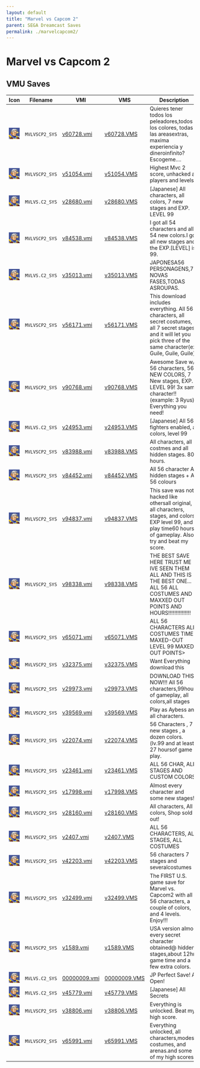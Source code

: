 ```yaml
---
layout: default
title: "Marvel vs Capcom 2"
parent: SEGA Dreamcast Saves
permalink: ./marvelcapcom2/
---
```

# Marvel vs Capcom 2

## VMU Saves

| Icon | Filename | VMI | VMS | Description |
|------|----------|-----|-----|-------------|
| ![Marvel vs Capcom 2](../icons/MVLVSCP2_SYS.GIF) | `MVLVSCP2_SYS` | [v60728.vmi](v60728.vmi) | [v60728.VMS](v60728.VMS) | Quieres tener todos los peleadores,todos los colores, todas las areasextras, maxima experiencia y dineroinfinito? Escogeme....  |
| ![Marvel vs Capcom 2](../icons/MVLVSCP2_SYS.GIF) | `MVLVSCP2_SYS` | [v51054.vmi](v51054.vmi) | [v51054.VMS](v51054.VMS) | Highest Mvc 2 score, unhacked all players and levels.  |
| ![Marvel vs Capcom 2](../icons/MVLVS.C2_SYS.GIF) | `MVLVS.C2_SYS` | [v28680.vmi](v28680.vmi) | [v28680.VMS](v28680.VMS) | [Japanese] All characters, all colors, 7 new stages and EXP. LEVEL 99  |
| ![Marvel vs Capcom 2](../icons/MVLVSCP2_SYS.GIF) | `MVLVSCP2_SYS` | [v84538.vmi](v84538.vmi) | [v84538.VMS](v84538.VMS) | I got all 54 characters and all 54 new colors.I got all new stages and the EXP.[LEVEL] is 99.  |
| ![Marvel vs Capcom 2](../icons/MVLVS.C2_SYS.GIF) | `MVLVS.C2_SYS` | [v35013.vmi](v35013.vmi) | [v35013.VMS](v35013.VMS) | JAPONESA56 PERSONAGENS,7 NOVAS FASES,TODAS ASROUPAS.  |
| ![Marvel vs Capcom 2](../icons/MVLVSCP2_SYS.GIF) | `MVLVSCP2_SYS` | [v56171.vmi](v56171.vmi) | [v56171.VMS](v56171.VMS) | This download includes everything. All 56 characters, all secret costumes, all 7 secret stages, and it will let you pick three of the same character(ex: Guile, Guile, Guile)  |
| ![Marvel vs Capcom 2](../icons/MVLVSCP2_SYS.GIF) | `MVLVSCP2_SYS` | [v90768.vmi](v90768.vmi) | [v90768.VMS](v90768.VMS) | Awesome Save w/ 56 characters, 56 NEW COLORS, 7 New stages, EXP. LEVEL 99! 3x same character!! (example: 3 Ryus) Everything you need!  |
| ![Marvel vs Capcom 2](../icons/MVLVS.C2_SYS.GIF) | `MVLVS.C2_SYS` | [v24953.vmi](v24953.vmi) | [v24953.VMS](v24953.VMS) | [Japanese] All 56 fighters enabled, all colors, level 99  |
| ![Marvel vs Capcom 2](../icons/MVLVSCP2_SYS.GIF) | `MVLVSCP2_SYS` | [v83988.vmi](v83988.vmi) | [v83988.VMS](v83988.VMS) | All characters, all costmes and all hidden stages. 80+ hours.  |
| ![Marvel vs Capcom 2](../icons/MVLVSCP2_SYS.GIF) | `MVLVSCP2_SYS` | [v84452.vmi](v84452.vmi) | [v84452.VMS](v84452.VMS) | All 56 character All hidden stages + All 56 colours  |
| ![Marvel vs Capcom 2](../icons/MVLVSCP2_SYS.GIF) | `MVLVSCP2_SYS` | [v94837.vmi](v94837.vmi) | [v94837.VMS](v94837.VMS) | This save was not hacked like othersall original, all characters, stages, and colors. EXP level 99, and play time60 hours of gameplay. Also try and beat my score.  |
| ![Marvel vs Capcom 2](../icons/MVLVSCP2_SYS.GIF) | `MVLVSCP2_SYS` | [v98338.vmi](v98338.vmi) | [v98338.VMS](v98338.VMS) | THE BEST SAVE HERE TRUST ME IVE SEEN THEM ALL AND THIS IS THE BEST ONE... ALL 56 ALL COSTUMES AND MAXXED OUT POINTS AND HOURS!!!!!!!!!!!!!!!  |
| ![Marvel vs Capcom 2](../icons/MVLVSCP2_SYS.GIF) | `MVLVSCP2_SYS` | [v65071.vmi](v65071.vmi) | [v65071.VMS](v65071.VMS) | ALL 56 CHARACTERS ALL COSTUMES TIMER MAXED-OUT LEVEL 99 MAXED-OUT POINTS>  |
| ![Marvel vs Capcom 2](../icons/MVLVSCP2_SYS.GIF) | `MVLVSCP2_SYS` | [v32375.vmi](v32375.vmi) | [v32375.VMS](v32375.VMS) | Want Everything download this  |
| ![Marvel vs Capcom 2](../icons/MVLVSCP2_SYS.GIF) | `MVLVSCP2_SYS` | [v29973.vmi](v29973.vmi) | [v29973.VMS](v29973.VMS) | DOWNLOAD THIS NOW!!! All 56 characters,99hours of gameplay, all colors,all stages  |
| ![Marvel vs Capcom 2](../icons/MVLVSCP2_SYS.GIF) | `MVLVSCP2_SYS` | [v39569.vmi](v39569.vmi) | [v39569.VMS](v39569.VMS) | Play as Aybess and all characters.  |
| ![Marvel vs Capcom 2](../icons/MVLVSCP2_SYS.GIF) | `MVLVSCP2_SYS` | [v22074.vmi](v22074.vmi) | [v22074.VMS](v22074.VMS) | 56 Characters , 7 new stages , a dozen colors. (lv.99 and at least 27 hoursof game play.  |
| ![Marvel vs Capcom 2](../icons/MVLVSCP2_SYS.GIF) | `MVLVSCP2_SYS` | [v23461.vmi](v23461.vmi) | [v23461.VMS](v23461.VMS) | ALL 56 CHAR, ALL STAGES AND CUSTOM COLORS  |
| ![Marvel vs Capcom 2](../icons/MVLVSCP2_SYS.GIF) | `MVLVSCP2_SYS` | [v17998.vmi](v17998.vmi) | [v17998.VMS](v17998.VMS) | Almost every character and some new stages!!  |
| ![Marvel vs Capcom 2](../icons/MVLVSCP2_SYS.GIF) | `MVLVSCP2_SYS` | [v28160.vmi](v28160.vmi) | [v28160.VMS](v28160.VMS) | All characters, All colors, Shop sold out!  |
| ![Marvel vs Capcom 2](../icons/MVLVSCP2_SYS.GIF) | `MVLVSCP2_SYS` | [v2407.vmi](v2407.vmi) | [v2407.VMS](v2407.VMS) | ALL 56 CHARACTERS, ALL STAGES, ALL COSTUMES  |
| ![Marvel vs Capcom 2](../icons/MVLVSCP2_SYS.GIF) | `MVLVSCP2_SYS` | [v42203.vmi](v42203.vmi) | [v42203.VMS](v42203.VMS) | 56 characters 7 stages and severalcostumes  |
| ![Marvel vs Capcom 2](../icons/MVLVSCP2_SYS.GIF) | `MVLVSCP2_SYS` | [v32499.vmi](v32499.vmi) | [v32499.VMS](v32499.VMS) | The FIRST U.S. game save for Marvel vs. Capcom2 with all 56 characters, a couple of colors, and 4 levels.  Enjoy!!!  |
| ![Marvel vs Capcom 2](../icons/MVLVSCP2_SYS.GIF) | `MVLVSCP2_SYS` | [v1589.vmi](v1589.vmi) | [v1589.VMS](v1589.VMS) | USA version almost every secret character obtained@ hidden stages,about 12hrs game time and a few extra colors.  |
| ![Marvel vs Capcom 2](../icons/MVLVS.C2_SYS.GIF) | `MVLVS.C2_SYS` | [00000009.vmi](00000009.vmi) | [00000009.VMS](00000009.VMS) | JP Perfect Save! All Open! |
| ![Marvel vs Capcom 2](../icons/MVLVS.C2_SYS.GIF) | `MVLVS.C2_SYS` | [v45779.vmi](v45779.vmi) | [v45779.VMS](v45779.VMS) | [Japanese] All Secrets  |
| ![Marvel vs Capcom 2](../icons/MVLVSCP2_SYS.GIF) | `MVLVSCP2_SYS` | [v38806.vmi](v38806.vmi) | [v38806.VMS](v38806.VMS) | Everything is unlocked. Beat my high score.  |
| ![Marvel vs Capcom 2](../icons/MVLVSCP2_SYS.GIF) | `MVLVSCP2_SYS` | [v65991.vmi](v65991.vmi) | [v65991.VMS](v65991.VMS) | Everything unlocked, all characters,modes, costumes, and arenas.and some of my high scores.  |
